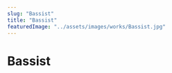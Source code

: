 ```yaml
---
slug: "Bassist"
title: "Bassist"
featuredImage: "../assets/images/works/Bassist.jpg"
---
```


# Bassist
